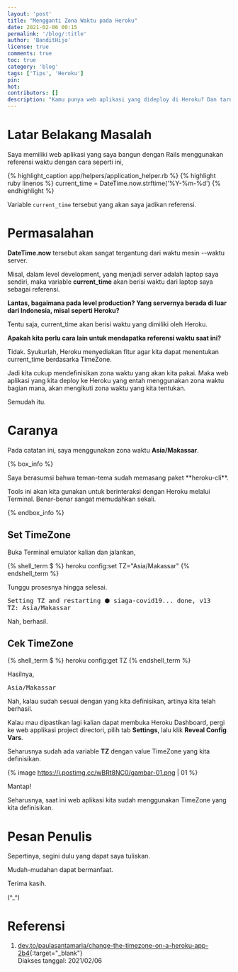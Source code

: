 ```yaml
---
layout: 'post'
title: "Mengganti Zona Waktu pada Heroku"
date: 2021-02-06 00:15
permalink: '/blog/:title'
author: 'BanditHijo'
license: true
comments: true
toc: true
category: 'blog'
tags: ['Tips', 'Heroku']
pin:
hot:
contributors: []
description: "Kamu punya web aplikasi yang dideploy di Heroku? Dan tarnyata zona waktu Heroku berbeda dengan zona waktu konsumen dari web aplikasi kamu. Pada catatan kali ini, saya akan menunjukkan bagaimana cara mengganti zona waktu pada Heroku."
---
```



# Latar Belakang Masalah

Saya memiliki web aplikasi yang saya bangun dengan Rails menggunakan referensi waktu dengan cara seperti ini,

{% highlight_caption app/helpers/application_helper.rb %}
{% highlight ruby linenos %}
current_time = DateTime.now.strftime('%Y-%m-%d')
{% endhighlight %}

Variable `current_time` tersebut yang akan saya jadikan referensi.

# Permasalahan

**DateTime.now** tersebut akan sangat tergantung dari waktu mesin --waktu server.

Misal, dalam level development, yang menjadi server adalah laptop saya sendiri, maka variable **current_time** akan berisi waktu dari laptop saya sebagai referensi.

**Lantas, bagaimana pada level production? Yang servernya berada di luar dari Indonesia, misal seperti Heroku?**

Tentu saja, current_time akan berisi waktu yang dimiliki oleh Heroku.

**Apakah kita perlu cara lain untuk mendapatka referensi waktu saat ini?**

Tidak. Syukurlah, Heroku menyediakan fitur agar kita dapat menentukan current_time berdasarka TimeZone.

Jadi kita cukup mendefinisikan zona waktu yang akan kita pakai. Maka web aplikasi yang kita deploy ke Heroku yang entah menggunakan zona waktu bagian mana, akan mengikuti zona waktu yang kita tentukan.

Semudah itu.

# Caranya

Pada catatan ini, saya menggunakan zona waktu **Asia/Makassar**.



{% box_info %}
<p markdown=1>Saya berasumsi bahwa teman-tema sudah memasang paket **heroku-cli**.</p>
<p>Tools ini akan kita gunakan untuk berinteraksi dengan Heroku melalui Terminal. Benar-benar sangat memudahkan sekali.</p>
{% endbox_info %}

## Set TimeZone

Buka Terminal emulator kalian dan jalankan,

{% shell_term $ %}
heroku config:set TZ="Asia/Makassar"
{% endshell_term %}

Tunggu prosesnya hingga selesai.

<pre>
Setting TZ and restarting ⬢ siaga-covid19... done, v13
TZ: Asia/Makassar
</pre>

Nah, berhasil.


## Cek TimeZone

{% shell_term $ %}
heroku config:get TZ
{% endshell_term %}

Hasilnya,

<pre>
Asia/Makassar
</pre>

Nah, kalau sudah sesuai dengan yang kita definisikan, artinya kita telah berhasil.

Kalau mau dipastikan lagi kalian dapat membuka Heroku Dashboard, pergi ke web applikasi project directori, pilih tab **Settings**, lalu klik **Reveal Config Vars**.

Seharusnya sudah ada variable **TZ** dengan value TimeZone yang kita definisikan.

{% image https://i.postimg.cc/wBRt8NC0/gambar-01.png | 01 %}

Mantap!

Seharusnya, saat ini web aplikasi kita sudah menggunakan TimeZone yang kita definisikan.











# Pesan Penulis

Sepertinya, segini dulu yang dapat saya tuliskan.

Mudah-mudahan dapat bermanfaat.

Terima kasih.

(^_^)




# Referensi

1. [dev.to/paulasantamaria/change-the-timezone-on-a-heroku-app-2b4](https://dev.to/paulasantamaria/change-the-timezone-on-a-heroku-app-2b4){:target="_blank"}
<br>Diakses tanggal: 2021/02/06
